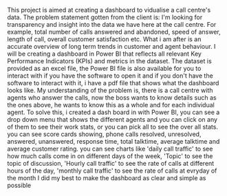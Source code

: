 This project is aimed at creating a dashboard to vidualise a call centre's data. The problem statement gotten from the client is:
I'm looking for transparency and insight into the data we have here at the call centre.
For example, total number of calls answered and abandoned, speed of answer, length of call, overall customer satisfaction etc.
What i am after is an accurate overview of long term trends in customer and agent behaviour.
I will be creating a dashboard in Power BI that reflects all relevant Key Performance Indicators (KPIs) and metrics in the dataset.
The dataset is provided as an excel file, the Power BI file is also available for you to interact with if you have the software to open it
and if you don't have the software to interact with it, i have a pdf file that shows what the dashboard looks like.
My understanding of the problem is, there is a call centre with agents who answer the calls, now the boss wants to know details such as the ones above, he wants to know this as a whole and for each individual agent.
To solve this, i created a dash board in with Power BI, you can see a drop down menu that shows the different agents and you can click on any of them to see their work stats, or you can pick all to see the over all stats.
you can see score cards showing, phone calls resolved, unresolved, answered, unanswered, response time, total talktime, average talktime and average customer rating.
you can see charts like 'daily call traffic' to see how much calls come in on different days of the week, 'Topic' to see the topic of discussion, 'Hourly call traffic' to see the rate of calls at different hours of the day, 'monthly call traffic' to see the rate of calls at evryday of the month
I did my best to make the dashboard as clear and simple as possible
